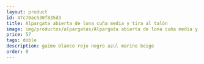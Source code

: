 ```yaml
---
layout: product
id: 47c70ac530f835d3
title: Alpargata abierta de lona cuña media y tira al talón
image: img/productos/alpargatas/Alpargata abierta de lona cuña media y tira al talón=57=doble=gaimo blanco rojo negro azul marino beige.webp
price: 57
tags: doble
description: gaimo blanco rojo negro azul marino beige
order: 0
---
```

